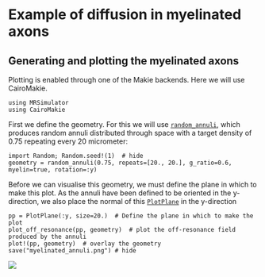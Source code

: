 # Example of diffusion in myelinated axons
## Generating and plotting the myelinated axons
Plotting is enabled through one of the Makie backends.
Here we will use CairoMakie.
```@example 1
using MRSimulator
using CairoMakie
```

First we define the geometry.
For this we will use [`random_annuli`](@ref), which produces random annuli distributed through space with a target density of 0.75 repeating every 20 micrometer:
```@example 1
import Random; Random.seed!(1)  # hide
geometry = random_annuli(0.75, repeats=[20., 20.], g_ratio=0.6, myelin=true, rotation=:y)
```

Before we can visualise this geometry, we must define the plane in which to make this plot.
As the annuli have been defined to be oriented in the y-direction, we also place the normal
of this [`PlotPlane`](@ref) in the y-direction
```@example 1
pp = PlotPlane(:y, size=20.)  # Define the plane in which to make the plot
plot_off_resonance(pp, geometry)  # plot the off-resonance field produced by the annuli
plot!(pp, geometry)  # overlay the geometry
save("myelinated_annuli.png") # hide
```
![](myelinated_annuli.png)
